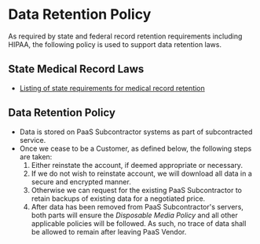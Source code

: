 # Data Retention Policy

As required by state and federal record retention requirements including HIPAA, the following policy is used to support data retention laws.

## State Medical Record Laws

* [Listing of state requirements for medical record retention](http://www.healthit.gov/sites/default/files/appa7-1.pdf)

## Data Retention Policy

* Data is stored on PaaS Subcontractor systems as part of subcontracted service. 
* Once we cease to be a Customer, as defined below, the following steps are taken:
	1. Either reinstate the account, if deemed appropriate or necessary. 
	2. If we do not wish to reinstate account, we will download all data in a secure and encrypted manner. 
	3. Otherwise we can request for the existing PaaS Subcontractor to retain backups of existing data for a negotiated price.
	3. After data has been removed from PaaS Subcontractor's servers, both parts will ensure the *Disposable Media Policy* and all other applicable policies will be followed.  As such, no trace of data shall be allowed to remain after leaving PaaS Vendor.  